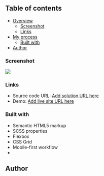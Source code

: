 ## Table of contents

- [Overview](#overview)
  - [Screenshot](#screenshot)
  - [Links](#links)
- [My process](#my-process)
  - [Built with](#built-with)
- [Author](#author)

### Screenshot
 
![](./screenshot.jpg)

### Links

- Source code URL: [Add solution URL here](https://your-solution-url.com)
- Demo: [Add live site URL here](https://your-live-site-url.com)

### Built with

- Semantic HTML5 markup
- SCSS properties
- Flexbox
- CSS Grid
- Mobile-first workflow
- 
## Author 

